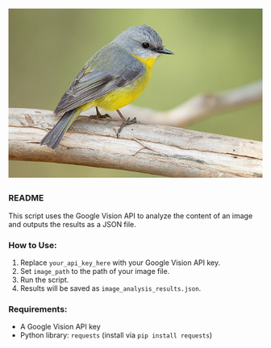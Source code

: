 # ![Header](image.png)

### README

This script uses the Google Vision API to analyze the content of an image and outputs the results as a JSON file.

### How to Use:
1. Replace `your_api_key_here` with your Google Vision API key.
2. Set `image_path` to the path of your image file.
3. Run the script.
4. Results will be saved as `image_analysis_results.json`.

### Requirements:
- A Google Vision API key
- Python library: `requests` (install via `pip install requests`)